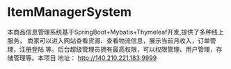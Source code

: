 # ItemManagerSystem
 本商品信息管理系统基于SpringBoot+Mybatis+Thymeleaf开发,提供了多种线上服务，
                                商家可以进入网站查看货源、查看物流信息，展示当前月收入，订单管理，注册登陆
                                等。后台超级管理员拥有最高权限，可以权限管理、用户管理，存储管理等。本项目
                                地址： http://140.210.221.183:9999
                                
